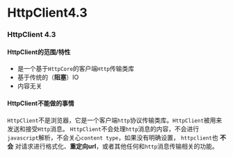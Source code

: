 HttpClient4.3
==================================

### HttpClient 4.3

#### HttpClient的范围/特性
+ 是一个基于`HttpCore`的客户端`Http`传输类库
+ 基于传统的（**阻塞**）IO
+ 内容无关

#### HttpClient不能做的事情
`HttpClient`不是浏览器，它是一个客户端`http`协议传输类库。`HttpClient`被用来发送和接受`Http`消息。
`HttpClient`不会处理`http`消息的内容，不会进行`javascript`解析，不会关心`content type`，如果没有明确设置，
`httpclient`也 **不会** 对请求进行格式化、**重定向url**，或者其他任何和`http`消息传输相关的功能。

